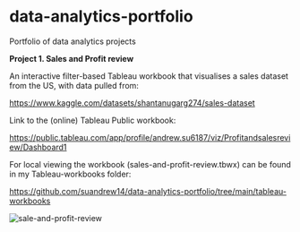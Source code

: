 # data-analytics-portfolio
Portfolio of data analytics projects

**Project 1. Sales and Profit review** 

An interactive filter-based Tableau workbook that visualises a sales dataset from the US, with data pulled from:

https://www.kaggle.com/datasets/shantanugarg274/sales-dataset

Link to the (online) Tableau Public workbook: 

https://public.tableau.com/app/profile/andrew.su6187/viz/Profitandsalesreview/Dashboard1

For local viewing the workbook (sales-and-profit-review.tbwx) can be found in my Tableau-workbooks folder:

https://github.com/suandrew14/data-analytics-portfolio/tree/main/tableau-workbooks

![sale-and-profit-review](https://github.com/user-attachments/assets/83b3503b-cec0-478f-8048-eb62efeb253f)


